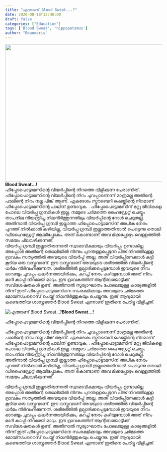 ```yaml
---
title: "എന്താണ് Blood Sweat...?"
date: 2020-08-18T13:40:00
draft: false
categories: ["Education"]
tags: ['Blood Sweat', 'hippopotamus']
author: "Beaumaris"
---
```


<div dir="auto"><strong><a href="http://13.126.68.249/what-is-blood-sweat/286251/ggg-306" rel="attachment wp-att-286252"><img class="alignleft size-full wp-image-286252" src="https://cdn.boolokam.com/articles/2020/08/ggg-277.jpg" alt="" width="845" height="440" /></a>Blood Sweat...!</strong></div>

<div dir="auto"></div>

<div dir="auto">ഹിപ്പോപൊട്ടാമസിന്റെ വിയർപ്പിന്റെ നിറത്തെ വിളിക്കുന്ന പേരാണിത്.</div>

<div dir="auto">ഹിപ്പോപൊട്ടാമസിന്റെ വിയർപ്പിന്റെ നിറം ചുവപ്പാണെന്ന് മാത്രമല്ല അതിന്റെ പാലിന്റെ നിറം നല്ല പിങ്ക് ആണ്. ഏകദേശം സ്ട്രൗബെറി ഷെയ്ക്കിന്റെ നിറമാണ് ഹിപ്പോപൊട്ടാമസിന്റെ പാലിന് ഉണ്ടാവുക. . ഹിപ്പോപൊട്ടാമസിന് മറ്റു ജീവികളെ പോലെ വിയർപ്പു ഗ്രന്ഥികൾ ഇല്ല. നമ്മുടെ ചർമത്തെ ഹൈഡ്രേറ്റ് ചെയ്തും താപനില നിയന്ത്രിച്ചു നിലനിർത്തുന്നതിലും വിയർപ്പിന്റെ റോൾ ചെറുതല്ല. അതിനാൽ വിയർപ്പു ഗ്രന്ഥി ഇല്ലാത്ത ഹിപ്പോപൊട്ടാമസിന് അധിക നേരം പുറത്ത് നിൽക്കാൻ കഴിയില്ല, വിയർപ്പു ഗ്രന്ഥി ഇല്ലാത്തതിനാൽ പെട്ടെന്നു തൊലി ഡീഹൈഡ്രേറ്റ് ആയിപ്പോകും. അത് കൊണ്ടാണ് അവ മിക്കപ്പോഴും വെള്ളത്തിൽ സമയം ചിലവഴിക്കുന്നത്.</div>

<div dir="auto">വിയർപ്പു ഗ്രന്ഥി ഇല്ലാതിരുന്നാൽ സ്വാഭാവികമായും വിയർപ്പും ഉണ്ടാകില്ല. അപ്പോൾ അതിന്റെ തൊലിയിൽ നിന്നും പുറന്തള്ളപ്പെടുന്ന പിങ്ക് നിറത്തിലുള്ള ദ്രാവകം സത്യത്തിൽ അവയുടെ വിയർപ്പ് അല്ല. അത് വിയർപ്പിനേക്കാൾ കട്ടി കൂടിയ ഒരു വസ്തുവാണ്. ഈ വസ്തുവാണ് അവയുടെ ശരീരത്തിൽ വിയർപ്പിന്റെ ധർമം നിർവഹിക്കുന്നത്. ശരീരത്തിൽ ഉല്പാദിക്കപ്പെടുമ്പോൾ ഇവയുടെ നിറം ഓറഞ്ചും ചുവപ്പും കലർന്നതായിരിക്കും, കുറച്ച് നേരം കഴിയുമ്പോൾ അത് നിറം മാറി കാപ്പി നിറമായി മാറും. ഈ ദ്രാവകത്തിന് ആന്റിബയോട്ടിക്ക് സവിശേഷതകൾ ഉണ്ട്. അതിനാൽ സൂര്യാഘാതം പോലെയുള്ള കാര്യങ്ങളിൽ നിന്ന് ഇത് ഹിപ്പോപൊട്ടാമസിനെ സംരക്ഷിക്കയും അവയുടെ ചർമത്തെ മോയ്സ്ചറൈസ് ചെയ്ത് നിലനിർത്തുകയും ചെയ്യുന്നു. ഇത് ആദ്യമായി കണ്ടെത്തിയ ശാസ്ത്രജ്ഞർ Blood Sweat എന്നാണ് ഇതിനെ പേരിട്ടു വിളിച്ചത്.</div>


![എന്താണ് Blood Sweat...?](https://cdn.boolokam.com/articles/2020/08/ggg-277.jpg)**[](http://13.126.68.249/what-is-blood-sweat/286251/ggg-306)Blood Sweat...!**

ഹിപ്പോപൊട്ടാമസിന്റെ വിയർപ്പിന്റെ നിറത്തെ വിളിക്കുന്ന പേരാണിത്.

ഹിപ്പോപൊട്ടാമസിന്റെ വിയർപ്പിന്റെ നിറം ചുവപ്പാണെന്ന് മാത്രമല്ല അതിന്റെ പാലിന്റെ നിറം നല്ല പിങ്ക് ആണ്. ഏകദേശം സ്ട്രൗബെറി ഷെയ്ക്കിന്റെ നിറമാണ് ഹിപ്പോപൊട്ടാമസിന്റെ പാലിന് ഉണ്ടാവുക. . ഹിപ്പോപൊട്ടാമസിന് മറ്റു ജീവികളെ പോലെ വിയർപ്പു ഗ്രന്ഥികൾ ഇല്ല. നമ്മുടെ ചർമത്തെ ഹൈഡ്രേറ്റ് ചെയ്തും താപനില നിയന്ത്രിച്ചു നിലനിർത്തുന്നതിലും വിയർപ്പിന്റെ റോൾ ചെറുതല്ല. അതിനാൽ വിയർപ്പു ഗ്രന്ഥി ഇല്ലാത്ത ഹിപ്പോപൊട്ടാമസിന് അധിക നേരം പുറത്ത് നിൽക്കാൻ കഴിയില്ല, വിയർപ്പു ഗ്രന്ഥി ഇല്ലാത്തതിനാൽ പെട്ടെന്നു തൊലി ഡീഹൈഡ്രേറ്റ് ആയിപ്പോകും. അത് കൊണ്ടാണ് അവ മിക്കപ്പോഴും വെള്ളത്തിൽ സമയം ചിലവഴിക്കുന്നത്.

വിയർപ്പു ഗ്രന്ഥി ഇല്ലാതിരുന്നാൽ സ്വാഭാവികമായും വിയർപ്പും ഉണ്ടാകില്ല. അപ്പോൾ അതിന്റെ തൊലിയിൽ നിന്നും പുറന്തള്ളപ്പെടുന്ന പിങ്ക് നിറത്തിലുള്ള ദ്രാവകം സത്യത്തിൽ അവയുടെ വിയർപ്പ് അല്ല. അത് വിയർപ്പിനേക്കാൾ കട്ടി കൂടിയ ഒരു വസ്തുവാണ്. ഈ വസ്തുവാണ് അവയുടെ ശരീരത്തിൽ വിയർപ്പിന്റെ ധർമം നിർവഹിക്കുന്നത്. ശരീരത്തിൽ ഉല്പാദിക്കപ്പെടുമ്പോൾ ഇവയുടെ നിറം ഓറഞ്ചും ചുവപ്പും കലർന്നതായിരിക്കും, കുറച്ച് നേരം കഴിയുമ്പോൾ അത് നിറം മാറി കാപ്പി നിറമായി മാറും. ഈ ദ്രാവകത്തിന് ആന്റിബയോട്ടിക്ക് സവിശേഷതകൾ ഉണ്ട്. അതിനാൽ സൂര്യാഘാതം പോലെയുള്ള കാര്യങ്ങളിൽ നിന്ന് ഇത് ഹിപ്പോപൊട്ടാമസിനെ സംരക്ഷിക്കയും അവയുടെ ചർമത്തെ മോയ്സ്ചറൈസ് ചെയ്ത് നിലനിർത്തുകയും ചെയ്യുന്നു. ഇത് ആദ്യമായി കണ്ടെത്തിയ ശാസ്ത്രജ്ഞർ Blood Sweat എന്നാണ് ഇതിനെ പേരിട്ടു വിളിച്ചത്.
